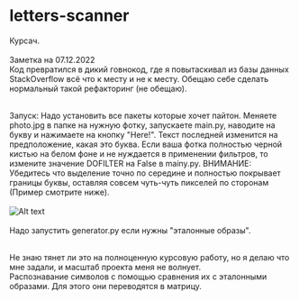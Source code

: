 # letters-scanner

Курсач.<br/><br/>
Заметка на 07.12.2022<br/>
Код превратился в дикий говнокод, где я повытаскивал из базы данных StackOverflow всё что к месту и не к месту. Обещаю себе сделать нормальный такой рефакторинг (не обещаю).<br/><br/>

Запуск: Надо установить все пакеты которые хочет пайтон. Меняете photo.jpg в папке на нужную фотку, запускаете main.py, наводите на букву и нажимаете на кнопку "Here!". Текст последней изменится на предположение, какая это буква. Если ваша фотка полностью черной кистью на белом фоне и не нуждается в применении фильтров, то измените значение DOFILTER на False в mainy.py. ВНИМАНИЕ: Убедитесь что выделение точно по середине и полностью покрывает границы буквы, оставляя совсем чуть-чуть пикселей по сторонам (Пример смотрите ниже).<br/><br/>
![Alt text](example.jpg)<br/><br/>
Надо запустить generator.py если нужны "эталонные образы".<br/><br/>


Не знаю тянет ли это на полноценную курсовую работу, но я делаю что мне задали, и масштаб проекта меня не волнует.<br/>
Распознавание символов с помощью сравнения их с эталонными образами. Для этого они переводятся в матрицу.<br/><br/>
